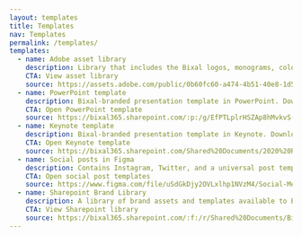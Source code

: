```yaml
---
layout: templates
title: Templates
nav: Templates
permalink: /templates/
templates:
  - name: Adobe asset library
    description: Library that includes the Bixal logos, monograms, colors and a bleed guide for using the monogram.
    CTA: View asset library
    source: https://assets.adobe.com/public/0b60fc60-a474-4b51-40e8-1d5e1b0af038
  - name: PowerPoint template
    description: Bixal-branded presentation template in PowerPoint. Download a copy to use for your upcoming presentations.
    CTA: Open PowerPoint template
    source: https://bixal365.sharepoint.com/:p:/g/EfPTLplrHSZAp8hMvkvS-y4BqfSoUka2Ro9kNV_vMXn_XA
  - name: Keynote template
    description: Bixal-branded presentation template in Keynote. Download a copy to use for your upcoming presentations.
    CTA: Open Keynote template
    source: https://bixal365.sharepoint.com/Shared%20Documents/2020%20Rebrand%20Templates/Presentation%20Templates/Bixal_Keynote_Template_2021.key
  - name: Social posts in Figma
    description: Contains Instagram, Twitter, and a universal post template created in Figma along with a bleed guide on how to use the monogram. Make sure to duplicate this file to use the templates.
    CTA: Open social post templates
    source: https://www.figma.com/file/uSdGkDjy2OVLxlhp1NVzM4/Social-Media-Template?node-id=54%3A190
  - name: Sharepoint Brand Library
    description: A library of brand assets and templates available to Bixalers in Sharepoint.
    CTA: View Sharepoint library
    source: https://bixal365.sharepoint.com/:f:/r/Shared%20Documents/Bixal%20Brand%20Library?csf=1&web=1&e=tDG8WJ
---
```

